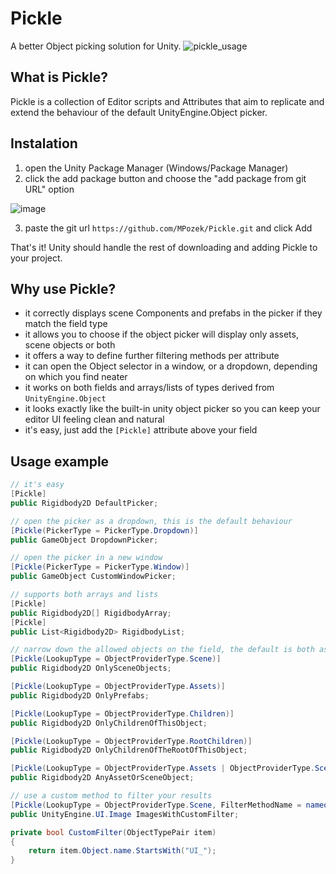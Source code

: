 # Pickle
A better Object picking solution for Unity.
![pickle_usage](https://user-images.githubusercontent.com/15526815/130478936-3b22a37b-3c9e-405d-8d79-df068852cdf6.gif)

## What is Pickle?
Pickle is a collection of Editor scripts and Attributes that aim to replicate and extend the behaviour of the default UnityEngine.Object picker.

## Instalation
1. open the Unity Package Manager (Windows/Package Manager)
2. click the add package button and choose the "add package from git URL" option

![image](https://user-images.githubusercontent.com/15526815/130480877-e7b244be-7a24-4bf7-b008-ca214f090ba5.png)

3. paste the git url `https://github.com/MPozek/Pickle.git` and click Add

That's it! Unity should handle the rest of downloading and adding Pickle to your project.

## Why use Pickle?
- it correctly displays scene Components and prefabs in the picker if they match the field type
- it allows you to choose if the object picker will display only assets, scene objects or both
- it offers a way to define further filtering methods per attribute
- it can open the Object selector in a window, or a dropdown, depending on which you find neater
- it works on both fields and arrays/lists of types derived from `UnityEngine.Object`
- it looks exactly like the built-in unity object picker so you can keep your editor UI feeling clean and natural
- it's easy, just add the `[Pickle]` attribute above your field

## Usage example
```cs
// it's easy
[Pickle]
public Rigidbody2D DefaultPicker;

// open the picker as a dropdown, this is the default behaviour
[Pickle(PickerType = PickerType.Dropdown)]
public GameObject DropdownPicker;

// open the picker in a new window
[Pickle(PickerType = PickerType.Window)]
public GameObject CustomWindowPicker;

// supports both arrays and lists
[Pickle]
public Rigidbody2D[] RigidbodyArray;
[Pickle]
public List<Rigidbody2D> RigidbodyList;

// narrow down the allowed objects on the field, the default is both assets and scene
[Pickle(LookupType = ObjectProviderType.Scene)]
public Rigidbody2D OnlySceneObjects;

[Pickle(LookupType = ObjectProviderType.Assets)]
public Rigidbody2D OnlyPrefabs;

[Pickle(LookupType = ObjectProviderType.Children)]
public Rigidbody2D OnlyChildrenOfThisObject;

[Pickle(LookupType = ObjectProviderType.RootChildren)]
public Rigidbody2D OnlyChildrenOfTheRootOfThisObject;

[Pickle(LookupType = ObjectProviderType.Assets | ObjectProviderType.Scene)]
public Rigidbody2D AnyAssetOrSceneObject;

// use a custom method to filter your results
[Pickle(LookupType = ObjectProviderType.Scene, FilterMethodName = nameof(CustomFilter))]
public UnityEngine.UI.Image ImagesWithCustomFilter;

private bool CustomFilter(ObjectTypePair item)
{
    return item.Object.name.StartsWith("UI_");
}
```
